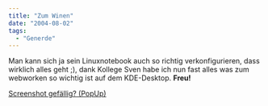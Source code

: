 ```yaml
---
title: "Zum Winen"
date: "2004-08-02"
tags:
  - "Generde"
---
```


Man kann sich ja sein Linuxnotebook auch so richtig verkonfigurieren, dass wirklich alles geht ;), dank Kollege Sven habe ich nun fast alles was zum webworken so wichtig ist auf dem KDE-Desktop. **Freu!**

[Screenshot gefällig? (PopUp)](void(0);)
